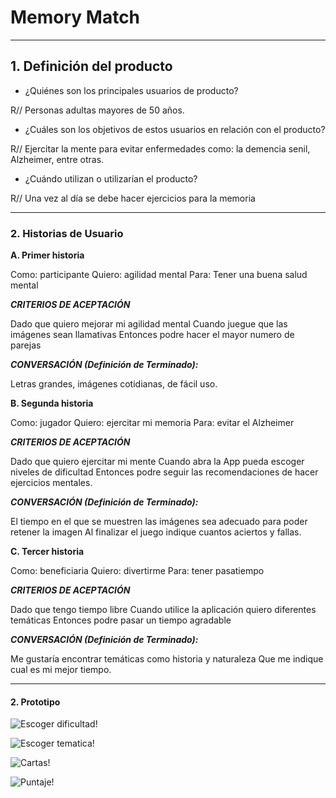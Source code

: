 # Memory Match

***

## 1. Definición del producto

* ¿Quiénes son los principales usuarios de producto?

R// Personas adultas mayores de 50 años.

* ¿Cuáles son los objetivos de estos usuarios en relación con el producto?

R// Ejercitar la mente para evitar enfermedades como: la demencia senil, Alzheimer, entre otras.

* ¿Cuándo utilizan o utilizarían el producto?

R// Una vez al día se debe hacer ejercicios para la memoria

***

### 2. Historias de Usuario

**A. Primer historia**

Como: participante
Quiero: agilidad mental
Para: Tener una buena salud mental

***CRITERIOS DE ACEPTACIÓN***

Dado que quiero mejorar mi agilidad mental
Cuando juegue que las imágenes sean llamativas
Entonces podre hacer el mayor numero de parejas

***CONVERSACIÓN (Definición de Terminado):***

Letras grandes, imágenes cotidianas, de fácil uso.

**B. Segunda historia**

Como: jugador
Quiero: ejercitar mi memoria
Para: evitar el Alzheimer

***CRITERIOS DE ACEPTACIÓN***

Dado que quiero ejercitar mi mente
Cuando abra la App pueda escoger niveles de dificultad
Entonces podre seguir las recomendaciones de hacer ejercicios mentales.

***CONVERSACIÓN (Definición de Terminado):***

El tiempo en el que se muestren las imágenes sea adecuado para poder retener la imagen
Al finalizar el juego indique cuantos aciertos y fallas.

**C. Tercer historia**

Como: beneficiaria
Quiero: divertirme
Para: tener pasatiempo

***CRITERIOS DE ACEPTACIÓN***

Dado que tengo tiempo libre
Cuando utilice la aplicación quiero diferentes temáticas
Entonces podre pasar un tiempo agradable

***CONVERSACIÓN (Definición de Terminado):***

Me gustaría encontrar temáticas como historia y naturaleza
Que me indique cual es mi mejor tiempo.

***

#### 2. Prototipo

![Escoger dificultad!](/src/imagenes/Prototipo2.png "Escoger dificultad!")

![Escoger tematica!](/src/imagenes/Prototipo3.png "Escoger tematica!")

![Cartas!](/src/imagenes/Prototipo.png "Cartas!")

![Puntaje!](/src/imagenes/Prototipo1.png "Puntaje!")


